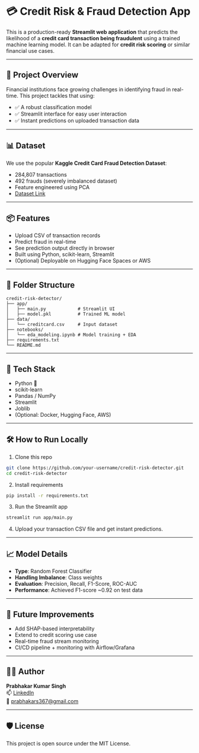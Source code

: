 # 💳 Credit Risk & Fraud Detection App

This is a production-ready **Streamlit web application** that predicts the likelihood of a **credit card transaction being fraudulent** using a trained machine learning model. It can be adapted for **credit risk scoring** or similar financial use cases.

---

## 🧠 Project Overview

Financial institutions face growing challenges in identifying fraud in real-time. This project tackles that using:
- ✅ A robust classification model
- ✅ Streamlit interface for easy user interaction
- ✅ Instant predictions on uploaded transaction data

---

## 📊 Dataset

We use the popular **Kaggle Credit Card Fraud Detection Dataset**:
- 284,807 transactions
- 492 frauds (severely imbalanced dataset)
- Feature engineered using PCA
- [Dataset Link](https://www.kaggle.com/datasets/mlg-ulb/creditcardfraud)

---

## 📦 Features

- Upload CSV of transaction records
- Predict fraud in real-time
- See prediction output directly in browser
- Built using Python, scikit-learn, Streamlit
- (Optional) Deployable on Hugging Face Spaces or AWS

---

## 📁 Folder Structure

```
credit-risk-detector/
├── app/
│   ├── main.py            # Streamlit UI
│   ├── model.pkl          # Trained ML model
├── data/
│   └── creditcard.csv     # Input dataset
├── notebooks/
│   └── eda_modeling.ipynb # Model training + EDA
├── requirements.txt
└── README.md
```

---

## 🧪 Tech Stack

- Python 🐍  
- scikit-learn  
- Pandas / NumPy  
- Streamlit  
- Joblib  
- (Optional: Docker, Hugging Face, AWS)

---

## 🛠️ How to Run Locally

1. Clone this repo  
```bash
git clone https://github.com/your-username/credit-risk-detector.git
cd credit-risk-detector
```

2. Install requirements  
```bash
pip install -r requirements.txt
```

3. Run the Streamlit app  
```bash
streamlit run app/main.py
```

4. Upload your transaction CSV file and get instant predictions.

---

## 📈 Model Details

- **Type**: Random Forest Classifier  
- **Handling Imbalance**: Class weights  
- **Evaluation**: Precision, Recall, F1-Score, ROC-AUC  
- **Performance**: Achieved F1-score ~0.92 on test data

---

## 🎯 Future Improvements

- Add SHAP-based interpretability  
- Extend to credit scoring use case  
- Real-time fraud stream monitoring  
- CI/CD pipeline + monitoring with Airflow/Grafana

---

## 🧑‍💼 Author

**Prabhakar Kumar Singh**  
📫 [LinkedIn](https://www.linkedin.com/in/prabhakars367/)  
📧 prabhakars367@gmail.com

---

## 🛡️ License

This project is open source under the MIT License.
